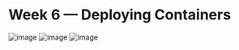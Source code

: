 # Week 6 — Deploying Containers

![image](https://user-images.githubusercontent.com/124469214/230780755-82c23e30-5793-451b-a2c4-257a58266224.png)
![image](https://user-images.githubusercontent.com/124469214/230780761-8fb81a4f-e5c4-41b3-9b3d-e231a4157ad4.png)
![image](https://user-images.githubusercontent.com/124469214/230785455-15aa8d87-9cca-4e74-8e90-85cbe13b86ce.png)
